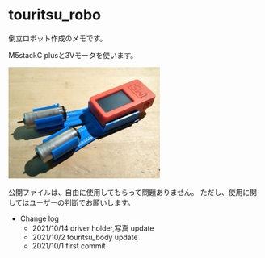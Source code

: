 # touritsu_robo

倒立ロボット作成のメモです。

M5stackC plusと3Vモータを使います。

<img src="images/body.jpg" width="300">

公開ファイルは、自由に使用してもらって問題ありません。
ただし、使用に関してはユーザーの判断でお願いします。

- Change log
    - 2021/10/14 driver holder,写真 update
    - 2021/10/2 touritsu_body update
    - 2021/10/1 first commit
